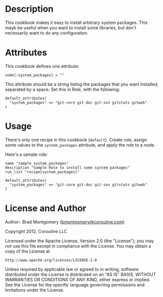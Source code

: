 Description
===========
This cookbook makes it easy to install arbitrary system packages. This mayb be useful 
when you want to install some libraries, but don't necessarily want to do any configuration.

Attributes
==========
This cookbook defines one attribute:
    
    node[:system_packages] = ""

This attribute should be a string listing the packages that you want installed, 
separated by a space. Set this in Role, with the following:

    default_attributes(
      "system_packages" => "git-core git-doc git-svn gitstats gitweb"
    )

Usage
=====
There's only one recipe in this cookbook (`default`). Create role, assign some values to
the `system_packages` attribute, and apply the role to a node.

Here's a sample role:
        
    name "sample_system_packages"
    description "Sample Role to install some system packages"
    run_list "recipe[system_packages]"

    default_attributes(
      "system_packages" => "git-core git-doc git-svn gitstats gitweb"
    )


License and Author
==================

Author:: Brad Montgomery (<bmontgomery@coroutine.com>)

Copyright 2012, Coroutine LLC

Licensed under the Apache License, Version 2.0 (the "License");
you may not use this file except in compliance with the License.
You may obtain a copy of the License at

    http://www.apache.org/licenses/LICENSE-2.0

Unless required by applicable law or agreed to in writing, software
distributed under the License is distributed on an "AS IS" BASIS,
WITHOUT WARRANTIES OR CONDITIONS OF ANY KIND, either express or implied.
See the License for the specific language governing permissions and
limitations under the License.

